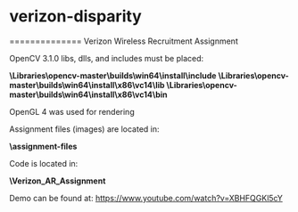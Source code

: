 # verizon-disparity
==============
Verizon Wireless Recruitment Assignment

OpenCV 3.1.0 libs, dlls, and includes must be placed:

**\Libraries\opencv-master\builds\win64\install\include
\Libraries\opencv-master\builds\win64\install\x86\vc14\lib
\Libraries\opencv-master\builds\win64\install\x86\vc14\bin**

OpenGL 4 was used for rendering

Assignment files (images) are located in:

**\assignment-files**

Code is located in:

**\Verizon_AR_Assignment**

Demo can be found at:
https://www.youtube.com/watch?v=XBHFQGKl5cY
